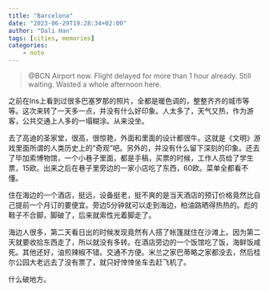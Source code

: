 ```yaml
---
title: "Barcelona"
date: "2023-06-29T19:28:34+02:00"
author: "Dali Han"
tags: [cities, memories]
categories:
    - note
---
```

> @BCN Airport now. Flight delayed for more than 1 hour already. Still waiting. Wasted a whole afternoon here. 

之前在Ins上看到过很多巴塞罗那的照片，全都是暖色调的，整整齐齐的城市等等。这次来转了一天多一点，并没有什么好印象。人太多了，天气又热，作为游客，公共交通上人多的一塌糊涂。从来没坐。

去了高迪的圣家堂，很高，很惊艳，外面和里面的设计都很牛。这就是《文明》游戏里面所谓的人类历史上的“奇观”吧。另外的，并没有什么留下深刻的印象。还去了毕加索博物馆，一个小巷子里面，都是手稿，买票的时候，工作人员给了学生票，15欧。出来之后在巷子里旁边的一家小店吃了东西，60欧。菜单全都看不懂。

住在海边的一个酒店，挺远，设备挺老，挺不爽的是当天酒店的预订价格竟然比自己提前一个月订的要便宜。旁边5分钟就可以走到海边，柏油路晒得热热的。彪的鞋子不合脚，脚破了，后来就索性光着脚走了。

海边人很多，第二天看日出的时候发现竟然有人搭了帐篷就住在沙滩上。因为第二天就要收拾东西走了，所以就没有多转。在酒店旁边的一个饭馆吃了饭，海鲜饭咸死。其他还好，油煎辣椒不错。交通不方便。米兰之家巴蒂略之家都没去，然后桂尔公园大老远去了没有票了，就只好悻悻坐车去赶飞机了。

什么破地方。